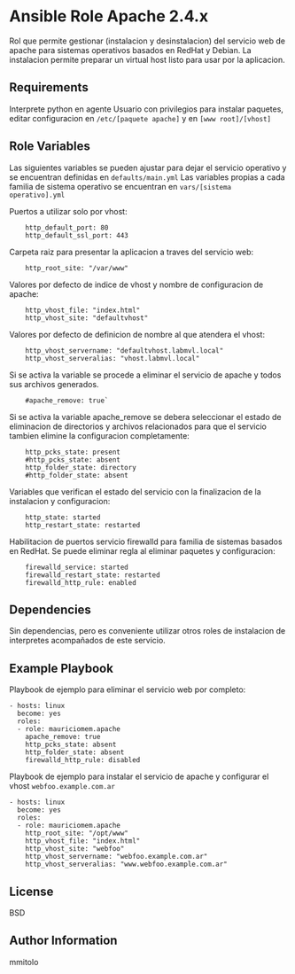 # Ansible Role Apache 2.4.x

Rol que permite gestionar (instalacion y desinstalacion) del servicio web de apache para sistemas operativos basados en RedHat y Debian.
La instalacion permite preparar un virtual host listo para usar por la aplicacion.

## Requirements

Interprete python en agente
Usuario con privilegios para instalar paquetes, editar configuracion en `/etc/[paquete apache]` y en `[www root]/[vhost]`

## Role Variables

Las siguientes variables se pueden ajustar para dejar el servicio operativo y se encuentran definidas en `defaults/main.yml`
Las variables propias a cada familia de sistema operativo se encuentran en `vars/[sistema operativo].yml`

Puertos a utilizar solo por vhost:

```
	http_default_port: 80
	http_default_ssl_port: 443
```

Carpeta raiz para presentar la aplicacion a traves del servicio web:

```
	http_root_site: "/var/www"
```

Valores por defecto de indice de vhost y nombre de configuracion de apache:

```
	http_vhost_file: "index.html"
	http_vhost_site: "defaultvhost"
```

Valores por defecto de definicion de nombre al que atendera el vhost:

```
	http_vhost_servername: "defaultvhost.labmvl.local"
	http_vhost_serveralias: "vhost.labmvl.local"
```

Si se activa la variable se procede a eliminar el servicio de apache y todos sus archivos generados.

```
	#apache_remove: true`
```

Si se activa la variable apache_remove se debera seleccionar el estado de eliminacion de directorios y archivos relacionados para que el servicio tambien elimine la configuracion completamente:

```
	http_pcks_state: present
	#http_pcks_state: absent
	http_folder_state: directory
	#http_folder_state: absent
```

Variables que verifican el estado del servicio con la finalizacion de la instalacion y configuracion:

```
	http_state: started
	http_restart_state: restarted
```

Habilitacion de puertos servicio firewalld para familia de sistemas basados en RedHat. Se puede eliminar regla al eliminar paquetes y configuracion:

```
	firewalld_service: started
	firewalld_restart_state: restarted
	firewalld_http_rule: enabled
```

Dependencies
------------

Sin dependencias, pero es conveniente utilizar otros roles de instalacion de interpretes acompañados de este servicio.

Example Playbook
----------------

Playbook de ejemplo para eliminar el servicio web por completo:

```
- hosts: linux
  become: yes
  roles:
  - role: mauriciomem.apache
    apache_remove: true
    http_pcks_state: absent
    http_folder_state: absent
    firewalld_http_rule: disabled
```

Playbook de ejemplo para instalar el servicio de apache y configurar el vhost `webfoo.example.com.ar`

```
- hosts: linux
  become: yes
  roles:
  - role: mauriciomem.apache
    http_root_site: "/opt/www"
    http_vhost_file: "index.html"
    http_vhost_site: "webfoo"
    http_vhost_servername: "webfoo.example.com.ar"
    http_vhost_serveralias: "www.webfoo.example.com.ar"
```

License
-------

BSD

Author Information
------------------

mmitolo
